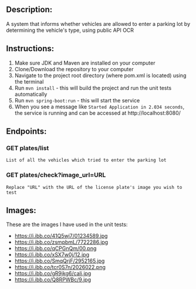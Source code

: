 ## Description:
A system that informs whether vehicles are allowed to enter a parking lot by determining the vehicle's type, using public API OCR

## Instructions:
1. Make sure JDK and Maven are installed on your computer
2. Clone/Download the repository to your computer
3. Navigate to the project root directory (where pom.xml is located) using the terminal
4. Run `mvn install` - this will build the project and run the unit tests automatically
5. Run `mvn spring-boot:run` - this will start the service
6. When you see a message like `Started Application in 2.034 seconds`, the service is running and can be accessed at http://localhost:8080/

## Endpoints:

### GET plates/list
	List of all the vehicles which tried to enter the parking lot
### GET plates/check?image_url=URL
	Replace "URL" with the URL of the license plate's image you wish to test

## Images:
These are the images I have used in the unit tests:
* https://i.ibb.co/41Q5wj7/01234589.jpg
* https://i.ibb.co/zsmpbmL/7722286.jpg
* https://i.ibb.co/qCPGnQm/00.png
* https://i.ibb.co/xSX7w0j/12.jpg
* https://i.ibb.co/SmqQrjF/2952165.jpg
* https://i.ibb.co/tcr0S7n/2026022.png
* https://i.ibb.co/gR9jkg6/cali.jpg
* https://i.ibb.co/Q8RPWBc/9.jpg
	
